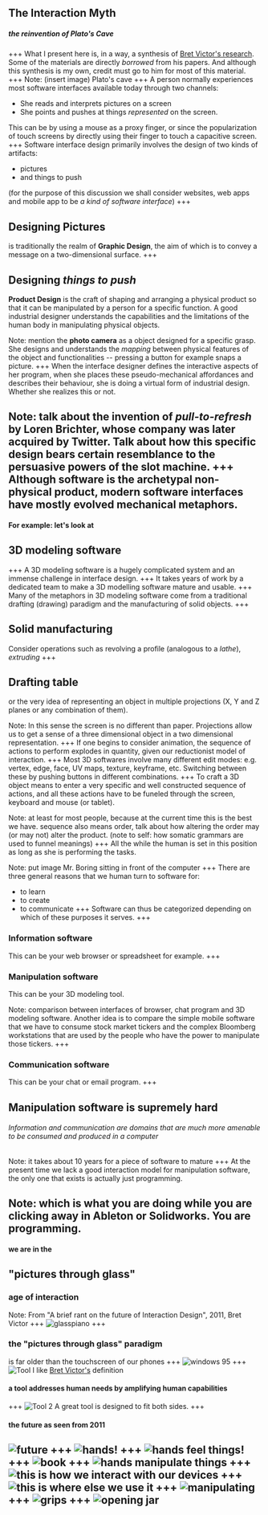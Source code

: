 ## The Interaction Myth
##### the reinvention of Plato's Cave
+++
What I present here is, in a way, a synthesis of [Bret Victor's research](http://www.worrydream.com). Some of the materials are directly _borrowed_ from his papers. And although this synthesis is my own, credit must go to him for most of this material.
+++
Note: (insert image) Plato's cave
+++
A person normally experiences most software interfaces available today through two channels:
  - She reads and interprets pictures on a screen
  - She points and pushes at things _represented_ on the screen.

  This can be by using a mouse as a proxy finger, or since the popularization of touch screens by directly using their finger to touch a capacitive screen.
+++
Software interface design primarily involves the design of two kinds of artifacts:
  - pictures
  - and things to push

  (for the purpose of this discussion we shall consider websites, web apps and mobile app to be _a kind of software interface_)
+++
## Designing Pictures
is traditionally the realm of **Graphic Design**, the aim of which is to convey a message on a two-dimensional surface.
+++
## Designing _things to push_
**Product Design** is the craft of shaping and arranging a physical product so that it can be manipulated by a person for a specific function. A good industrial designer understands the capabilities and the limitations of the human body in manipulating physical objects.

Note: mention the **photo camera** as a object designed for a specific grasp. She designs and understands the _mapping_ between physical features of the object and functionalities -- pressing a button for example snaps a picture.
+++
When the interface designer defines the interactive aspects of her program, when she places these pseudo-mechanical affordances and describes their behaviour, she is doing a virtual form of industrial design. Whether she realizes this or not.

Note: talk about the invention of _pull-to-refresh_ by Loren Brichter, whose company was later acquired by Twitter. Talk about how this specific design bears certain resemblance to the persuasive powers of the slot machine.
+++
Although software is the archetypal non-physical product, modern software
interfaces have mostly evolved mechanical metaphors.
---
#### For example: let's look at
## 3D modeling software
+++
A 3D modeling software is a hugely complicated system and an immense challenge in interface design.
+++
It takes years of work by a dedicated team to make a 3D modelling software mature and usable.
+++
Many of the metaphors in 3D modeling software come from a traditional drafting (drawing) paradigm and the manufacturing of solid objects.
+++
## Solid manufacturing
Consider operations such as revolving a profile (analogous to a _lathe_), _extruding_
+++
## Drafting table
or the very idea of representing an object in multiple projections (X, Y and Z planes or any combination of them).

Note: In this sense the screen is no different than paper. Projections allow us to get a sense of a three dimensional object in a two dimensional representation.
+++
If one begins to consider animation, the sequence of actions to perform explodes in quantity, given our reductionist model of interaction.
+++
Most 3D softwares involve many different edit modes: e.g. vertex, edge, face, UV maps, texture, keyframe, etc. Switching between these by pushing buttons in different combinations.
+++
To craft a 3D object means to enter a very specific and well constructed sequence of actions, and all these actions have to be funeled through the screen, keyboard and mouse (or tablet).

Note: at least for most people, because at the current time this is the best we have. sequence also means order, talk about how altering the order may (or may not) alter the product. (note to self: how somatic grammars are used to funnel meanings)
+++
All the while the human is set in this position as long as she is performing the tasks.

Note: put image Mr. Boring sitting in front of the computer
+++
There are three general reasons that we human turn to software for:
  - to learn
  - to create
  - to communicate
+++
Software can thus be categorized depending on which of these purposes it serves.
+++
### Information software
This can be your web browser or spreadsheet for example.
+++
### Manipulation software
This can be your 3D modeling tool.

Note: comparison between interfaces of browser, chat program and 3D modeling software. Another idea is to compare the simple mobile software that we have to consume stock market tickers and the complex Bloomberg workstations that are used by the people who have the power to manipulate those tickers.
+++
### Communication software
This can be your chat or email program.
+++
## Manipulation software is supremely hard
###### Information and communication are domains that are much more amenable to be consumed and produced in a computer
Note: it takes about 10 years for a piece of software to mature
+++
At the present time we lack a good interaction model for manipulation software, the only one that exists is actually just programming.

Note: which is what you are doing while you are clicking away in Ableton or Solidworks. You are programming.
---
#### we are in the
## "pictures through glass"
### age of interaction

Note:
From "A brief rant on the future of Interaction Design", 2011, Bret Victor
+++
![glasspiano](http://res.cloudinary.com/zilogtastic/image/upload/v1506376280/FeelDevice_e8h2rc.jpg)
+++
### the "pictures through glass" paradigm
is far older than the touchscreen of our phones
+++
![windows 95](http://res.cloudinary.com/zilogtastic/image/upload/v1506376449/WIndows_95_bevm6d.png)
+++
![Tool](http://res.cloudinary.com/zilogtastic/image/upload/v1506376280/Tool1_upnuaf.png)
I like [Bret Victor's](http://www.worrydream.com) definition
#### a tool addresses human needs by amplifying human capabilities
+++
![Tool 2](http://res.cloudinary.com/zilogtastic/image/upload/c_mfit,h_420/v1506376281/Tool2_j3mkqo.png)
A great tool is designed to fit both sides.
+++
#### the future as seen from 2011
![future](http://res.cloudinary.com/zilogtastic/image/upload/v1506376281/hands_sjrwis.png)
+++
![hands!](http://res.cloudinary.com/zilogtastic/image/upload/v1506376280/TitleHands_ujslg3.png)
+++
![hands feel things!](http://res.cloudinary.com/zilogtastic/image/upload/v1506376280/TitleFeel_rwk04m.png)
+++
![book](http://res.cloudinary.com/zilogtastic/image/upload/v1506376280/FeelBook_e0s5e7.jpg)
+++
![hands manipulate things](http://res.cloudinary.com/zilogtastic/image/upload/v1506377218/TitleManipulate_a0ejyv.png)
+++
![this is how we interact with our devices](http://res.cloudinary.com/zilogtastic/image/upload/v1506377218/ManipSlide_i4dhsg.jpg)
+++
![this is where else we use it](http://res.cloudinary.com/zilogtastic/image/upload/v1506377218/FingerPaint_afgc5u.jpg)
+++
![manipulating](http://res.cloudinary.com/zilogtastic/image/upload/v1506377218/Hands_wixb1m.jpg)
+++
![grips](http://res.cloudinary.com/zilogtastic/image/upload/v1506377218/Grips_nbp12q.jpg)
+++
![opening jar](http://res.cloudinary.com/zilogtastic/image/upload/v1506377218/Jar_daef6f.jpg)
---
